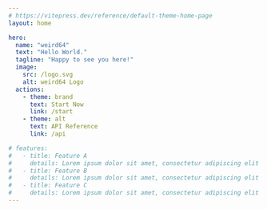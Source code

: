 ```yaml
---
# https://vitepress.dev/reference/default-theme-home-page
layout: home

hero:
  name: "weird64"
  text: "Hello World."
  tagline: "Happy to see you here!"
  image:
    src: /logo.svg
    alt: weird64 Logo
  actions:
    - theme: brand
      text: Start Now
      link: /start
    - theme: alt
      text: API Reference
      link: /api

# features:
#   - title: Feature A
#     details: Lorem ipsum dolor sit amet, consectetur adipiscing elit
#   - title: Feature B
#     details: Lorem ipsum dolor sit amet, consectetur adipiscing elit
#   - title: Feature C
#     details: Lorem ipsum dolor sit amet, consectetur adipiscing elit
---
```


